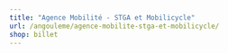 ```yaml
---
title: "Agence Mobilité - STGA et Mobilicycle"
url: /angouleme/agence-mobilite-stga-et-mobilicycle/
shop: billet
---
```

